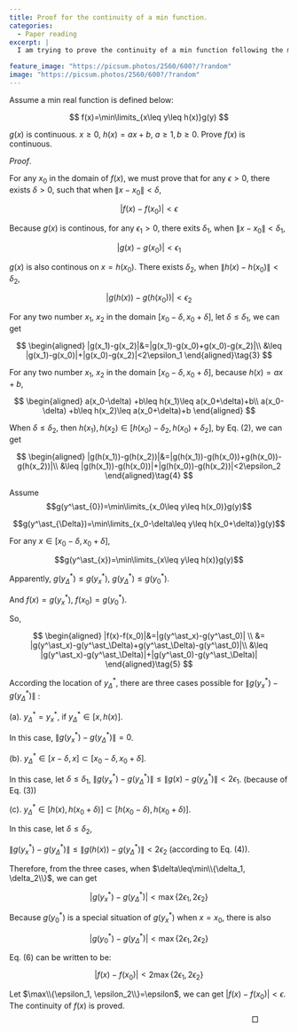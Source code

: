 ```yaml
---
title: Proof for the continuity of a min function.
categories:
  - Paper reading
excerpt: |
  I am trying to prove the continuity of a min function following the mathematical definition.

feature_image: "https://picsum.photos/2560/600?/?random"
image: "https://picsum.photos/2560/600?/?random"
---
```


Assume a min real function is defined below:

$$
f(x)=\min\limits_{x\leq y\leq h(x)}g(y)
$$

$g(x)$ is continuous. $x\geq 0$, $h(x)=ax+b$, $a\geq 1, b\geq 0$. Prove $f(x)$ is continuous.

$\textit{Proof}.$

<!-- For any $x_0$, there are two cases according to whether $f(x_0)=g(x_0)$.

1. $f(x_0)=g(x_0)$

Because $g(x)$ is continuous. For $x\in[x_0-\delta, x_0+\delta]$, $|g(x)-g(x_0)|<\epsilon$. And by the definition of $f(x)$, $f(x)\leq g(x)$.

   $$|f(x)-f(x_0)|=|f(x)-g(x_0)|\leq |g(x)-g(x_0)|<\epsilon$$


2. $f(x_0)\neq g(x_0)$

There must exist $s$, $x_0\leq s\leq h(x_0)$, such that $f(s)=g(x_0)$. Let $\delta=s-x_0$ -->

For any $x_0$ in the domain of $f(x)$, we must prove that for any $\epsilon>0$, there exists $\delta>0$, such that when $\|x-x_0\|<\delta$,

$$|f(x)-f(x_0)|<\epsilon$$

Because $g(x)$ is continous, for any $\epsilon_1>0$, there exits $\delta_1$, when $\|x-x_0\|<\delta_1$,

$$|g(x)-g(x_0)|<\epsilon_1\tag{1}$$

<!-- Because $h(x)$ is linear, it is also continuous. For any $\epsilon_2>0$, there exists $\delta_2$, when $|x-x_0|<\delta_2$,

$$|h(x)-h(x_0)|<\epsilon_2\tag{2}$$ -->

$g(x)$ is also continous on $x=h(x_0)$. There exists $\delta_2$, when $\|h(x)-h(x_0)\|<\delta_2$,

$$|g(h(x))-g(h(x_0))|<\epsilon_2\tag{2}$$

For any two number $x_1$, $x_2$ in the domain $[x_0-\delta, x_0+\delta]$, let $\delta\leq \delta_1$, we can get

$$
\begin{aligned}
|g(x_1)-g(x_2)|&=|g(x_1)-g(x_0)+g(x_0)-g(x_2)|\\
&\leq |g(x_1)-g(x_0)|+|g(x_0)-g(x_2)|<2\epsilon_1
\end{aligned}\tag{3}
$$

<!-- In a similar way, for any two number $x_1$, $x_2$ in the domain $[x_0-\delta, x_0+\delta]$, we can get

$$
\begin{aligned}
|h(x_1)-h(x_2)|&=|h(x_1)-h(x_0)+h(x_0)-h(x_2)|\\
&\leq |h(x_1)-h(x_0)|+|h(x_0)-h(x_2)|<2\epsilon_2
\end{aligned}\tag{5}
$$ -->

For any two number $x_1$, $x_2$ in the domain $[x_0-\delta, x_0+\delta]$, because $h(x)=ax+b$,

$$
\begin{aligned}
a(x_0-\delta) +b\leq h(x_1)\leq a(x_0+\delta)+b\\
a(x_0-\delta) +b\leq h(x_2)\leq a(x_0+\delta)+b
\end{aligned}
$$

When $\delta\leq \delta_2$, then $h(x_1), h(x_2)\in[h(x_0)-\delta_2, h(x_0)+\delta_2]$, by Eq. (2), we can get

$$
\begin{aligned}
|g(h(x_1))-g(h(x_2))|&=|g(h(x_1))-g(h(x_0))+g(h(x_0))-g(h(x_2))|\\
&\leq |g(h(x_1))-g(h(x_0))|+|g(h(x_0))-g(h(x_2))|<2\epsilon_2
\end{aligned}\tag{4}
$$

<!-- Specially, for any two number $x_1$, $x_2$ in the domain $[x_0-\delta, x_0+\delta]$,

$$|g(x_1)-g(x_2)|<2\epsilon\tag{1}$$

We can also get

$$|h(x+\delta)-h(x)|<2\epsilon\tag{2}$$

Because $h(x)$ is linear, without losss of generallity, we asssume $h(x)=ax+b$,

$$|g(h(x+\delta))-g(h(x))|=|g(ax+b+a\delta)-g(ax+b)|<2a\epsilon\tag{3}$$ -->

Assume
$$g(y^\ast_{0})=\min\limits_{x_0\leq y\leq h(x_0)}g(y)$$

$$g(y^\ast_{\Delta})=\min\limits_{x_0-\delta\leq y\leq h(x_0+\delta)}g(y)$$

For any $x\in [x_0-\delta, x_0+\delta]$,

$$g(y^\ast_{x})=\min\limits_{x\leq y\leq h(x)}g(y)$$

Apparently, $g(y^\ast_{\Delta})\leq g(y^\ast_{x})$, $g(y^\ast_{\Delta})\leq g(y^\ast_0)$.

And $f(x)=g(y^\ast_x)$, $f(x_0)=g(y^\ast_0)$.

So,

$$
\begin{aligned}
|f(x)-f(x_0)|&=|g(y^\ast_x)-g(y^\ast_0)| \\
&= |g(y^\ast_x)-g(y^\ast_\Delta)+g(y^\ast_\Delta)-g(y^\ast_0)|\\
&\leq |g(y^\ast_x)-g(y^\ast_\Delta)|+|g(y^\ast_0)-g(y^\ast_\Delta)|
\end{aligned}\tag{5}
$$

According the location of $y^\ast_\Delta$, there are three cases possible for $\| g(y^\ast_x)-g(y^\ast_\Delta) \|$ :

(a). $y^\ast_\Delta= y^\ast_x$, if $y^\ast_\Delta\in [x, h(x)]$.

In this case, $\| g(y^\ast_x)-g(y^\ast_\Delta) \|=0$.

(b). $y^\ast_\Delta\in [x-\delta, x]\subset [x_0-\delta, x_0+\delta]$.

In this case, let $\delta\leq \delta_1$, $\| g(y^\ast_x)-g(y^\ast_\Delta) \|\leq \| g(x)-g(y^\ast_\Delta) \|<2\epsilon_1$. (because of Eq. (3))

(c). $y^\ast_\Delta\in [h(x), h(x_0+\delta)]\subset [h(x_0-\delta), h(x_0+\delta)]$.

<!-- In this case, select a $\delta$ satisfying $[h(x_0-\delta), h(x_0+\delta)]\subset [h(x_0)-\delta_2, h(x_0)+\delta_2]$. That is, according $h(x)=ax+b$,

$$
\begin{aligned}
ax_0+b-\delta_2\leq &a(x_0-\delta)+b \\
ax_0+b+\delta_2\geq &a(x_0+\delta)+b
\end{aligned}
$$ -->

In this case, let $\delta\leq \delta_2$,

<!-- becase $|h(x+\delta)-h(x)|<2\epsilon$,
$$y^\ast_\Delta\in [h(x), h(x+\delta)]\subset [h(x), h(x)+2\epsilon]$$. -->

$\| g(y^\ast_x)-g(y^\ast_\Delta) \|\leq \| g(h(x))-g(y^\ast_\Delta) \|<2\epsilon_2$ (according to Eq. (4)).

Therefore, from the three cases, when $\delta\leq\min\\{\delta_1, \delta_2\\}$, we can get

$$| g(y^\ast_x)-g(y^\ast_\Delta) |<\max\{2\epsilon_1, 2\epsilon_2\}$$

Because $g(y^\ast_0)$ is a special situation of $g(y^\ast_x)$ when $x=x_0$, there is also

$$|g(y^\ast_0)-g(y^\ast_\Delta)|<\max\{2\epsilon_1, 2\epsilon_2\}$$

Eq. (6) can be written to be:

$$|f(x)-f(x_0)|<2\max\{2\epsilon_1, 2\epsilon_2\}$$

Let $\max\\{\epsilon_1, \epsilon_2\\}=\epsilon$, we can get $|f(x)-f(x_0)|<\epsilon$. The continuity of $f(x)$ is proved.
$$\hspace{300pt}\Box$$
